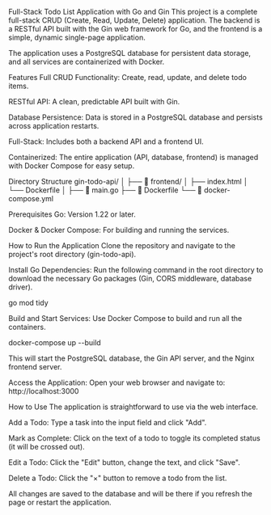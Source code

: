 Full-Stack Todo List Application with Go and Gin
This project is a complete full-stack CRUD (Create, Read, Update, Delete) application. The backend is a RESTful API built with the Gin web framework for Go, and the frontend is a simple, dynamic single-page application.

The application uses a PostgreSQL database for persistent data storage, and all services are containerized with Docker.

Features
Full CRUD Functionality: Create, read, update, and delete todo items.

RESTful API: A clean, predictable API built with Gin.

Database Persistence: Data is stored in a PostgreSQL database and persists across application restarts.

Full-Stack: Includes both a backend API and a frontend UI.

Containerized: The entire application (API, database, frontend) is managed with Docker Compose for easy setup.

Directory Structure
gin-todo-api/
│
├── 📂 frontend/
│   ├── index.html
│   └── Dockerfile
│
├── 📜 main.go
├── 📜 Dockerfile
└── 📜 docker-compose.yml

Prerequisites
Go: Version 1.22 or later.

Docker & Docker Compose: For building and running the services.

How to Run the Application
Clone the repository and navigate to the project's root directory (gin-todo-api).

Install Go Dependencies: Run the following command in the root directory to download the necessary Go packages (Gin, CORS middleware, database driver).

go mod tidy

Build and Start Services: Use Docker Compose to build and run all the containers.

docker-compose up --build

This will start the PostgreSQL database, the Gin API server, and the Nginx frontend server.

Access the Application: Open your web browser and navigate to:
http://localhost:3000

How to Use
The application is straightforward to use via the web interface.

Add a Todo: Type a task into the input field and click "Add".

Mark as Complete: Click on the text of a todo to toggle its completed status (it will be crossed out).

Edit a Todo: Click the "Edit" button, change the text, and click "Save".

Delete a Todo: Click the "×" button to remove a todo from the list.

All changes are saved to the database and will be there if you refresh the page or restart the application.




